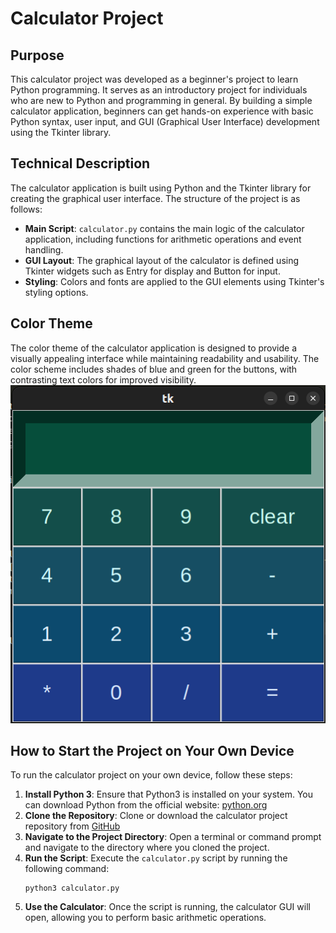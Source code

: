 # Calculator Project

## Purpose
This calculator project was developed as a beginner's project to learn Python programming. It serves as an introductory project for individuals who are new to Python and programming in general. By building a simple calculator application, beginners can get hands-on experience with basic Python syntax, user input, and GUI (Graphical User Interface) development using the Tkinter library.

## Technical Description
The calculator application is built using Python and the Tkinter library for creating the graphical user interface. The structure of the project is as follows:
- **Main Script**: `calculator.py` contains the main logic of the calculator application, including functions for arithmetic operations and event handling.
- **GUI Layout**: The graphical layout of the calculator is defined using Tkinter widgets such as Entry for display and Button for input.
- **Styling**: Colors and fonts are applied to the GUI elements using Tkinter's styling options.

## Color Theme
The color theme of the calculator application is designed to provide a visually appealing interface while maintaining readability and usability. The color scheme includes shades of blue and green for the buttons, with contrasting text colors for improved visibility.
<br>
<img src="./imgs/Calculator.png"/>

## How to Start the Project on Your Own Device
To run the calculator project on your own device, follow these steps:
1. **Install Python 3**: Ensure that Python3 is installed on your system. You can download Python from the official website: [python.org](https://www.python.org/downloads/)
2. **Clone the Repository**: Clone or download the calculator project repository from [GitHub](https://github.com/lynsoley/calculator)
3. **Navigate to the Project Directory**: Open a terminal or command prompt and navigate to the directory where you cloned the project.
4. **Run the Script**: Execute the `calculator.py` script by running the following command:
    ```
    python3 calculator.py
    ```
5. **Use the Calculator**: Once the script is running, the calculator GUI will open, allowing you to perform basic arithmetic operations.